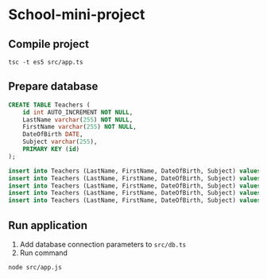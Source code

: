 # School-mini-project

## Compile project

```
tsc -t es5 src/app.ts
```

## Prepare database 

```sql
CREATE TABLE Teachers (
    id int AUTO_INCREMENT NOT NULL,
    LastName varchar(255) NOT NULL,
    FirstName varchar(255) NOT NULL,
    DateOfBirth DATE,
    Subject varchar(255),
    PRIMARY KEY (id)
);

insert into Teachers (LastName, FirstName, DateOfBirth, Subject) values ('Vasylenko', 'Oksana', '1981-01-11' , 'History');
insert into Teachers (LastName, FirstName, DateOfBirth, Subject) values ('Kotenko', 'Veniamin', '1956-12-1' , 'Biology');
insert into Teachers (LastName, FirstName, DateOfBirth, Subject) values ('Vlasova', 'Olena', '1989-05-09' , 'Math');
insert into Teachers (LastName, FirstName, DateOfBirth, Subject) values ('Murova', 'Snizhana', '1983-02-01' , 'Physics');
insert into Teachers (LastName, FirstName, DateOfBirth, Subject) values ('Ivanova', 'Maria', '1986-05-30' , 'Math');
```

## Run application

1. Add database connection parameters to `src/db.ts`
2. Run command

```
node src/app.js
```
